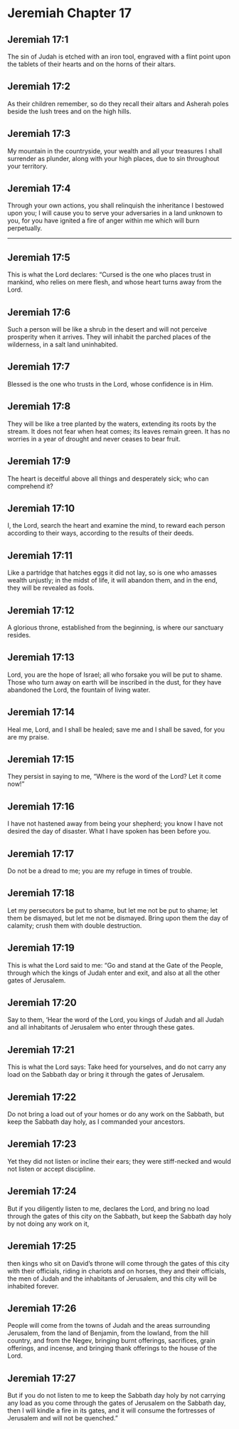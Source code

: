# Jeremiah Chapter 17

## Jeremiah 17:1

The sin of Judah is etched with an iron tool, engraved with a flint point upon the tablets of their hearts and on the horns of their altars.

## Jeremiah 17:2

As their children remember, so do they recall their altars and Asherah poles beside the lush trees and on the high hills.

## Jeremiah 17:3

My mountain in the countryside, your wealth and all your treasures I shall surrender as plunder, along with your high places, due to sin throughout your territory.

## Jeremiah 17:4

Through your own actions, you shall relinquish the inheritance I bestowed upon you; I will cause you to serve your adversaries in a land unknown to you, for you have ignited a fire of anger within me which will burn perpetually.

---

## Jeremiah 17:5

This is what the Lord declares: “Cursed is the one who places trust in mankind, who relies on mere flesh, and whose heart turns away from the Lord.

## Jeremiah 17:6

Such a person will be like a shrub in the desert and will not perceive prosperity when it arrives. They will inhabit the parched places of the wilderness, in a salt land uninhabited.

## Jeremiah 17:7

Blessed is the one who trusts in the Lord, whose confidence is in Him.

## Jeremiah 17:8

They will be like a tree planted by the waters, extending its roots by the stream. It does not fear when heat comes; its leaves remain green. It has no worries in a year of drought and never ceases to bear fruit.

## Jeremiah 17:9

The heart is deceitful above all things and desperately sick; who can comprehend it?

## Jeremiah 17:10

I, the Lord, search the heart and examine the mind, to reward each person according to their ways, according to the results of their deeds.

## Jeremiah 17:11

Like a partridge that hatches eggs it did not lay, so is one who amasses wealth unjustly; in the midst of life, it will abandon them, and in the end, they will be revealed as fools.

## Jeremiah 17:12

A glorious throne, established from the beginning, is where our sanctuary resides.

## Jeremiah 17:13

Lord, you are the hope of Israel; all who forsake you will be put to shame. Those who turn away on earth will be inscribed in the dust, for they have abandoned the Lord, the fountain of living water.

## Jeremiah 17:14

Heal me, Lord, and I shall be healed; save me and I shall be saved, for you are my praise.

## Jeremiah 17:15

They persist in saying to me, “Where is the word of the Lord? Let it come now!”

## Jeremiah 17:16

I have not hastened away from being your shepherd; you know I have not desired the day of disaster. What I have spoken has been before you.

## Jeremiah 17:17

Do not be a dread to me; you are my refuge in times of trouble.

## Jeremiah 17:18

Let my persecutors be put to shame, but let me not be put to shame; let them be dismayed, but let me not be dismayed. Bring upon them the day of calamity; crush them with double destruction.

## Jeremiah 17:19

This is what the Lord said to me: “Go and stand at the Gate of the People, through which the kings of Judah enter and exit, and also at all the other gates of Jerusalem.

## Jeremiah 17:20

Say to them, ‘Hear the word of the Lord, you kings of Judah and all Judah and all inhabitants of Jerusalem who enter through these gates.

## Jeremiah 17:21

This is what the Lord says: Take heed for yourselves, and do not carry any load on the Sabbath day or bring it through the gates of Jerusalem.

## Jeremiah 17:22

Do not bring a load out of your homes or do any work on the Sabbath, but keep the Sabbath day holy, as I commanded your ancestors.

## Jeremiah 17:23

Yet they did not listen or incline their ears; they were stiff-necked and would not listen or accept discipline.

## Jeremiah 17:24

But if you diligently listen to me, declares the Lord, and bring no load through the gates of this city on the Sabbath, but keep the Sabbath day holy by not doing any work on it,

## Jeremiah 17:25

then kings who sit on David’s throne will come through the gates of this city with their officials, riding in chariots and on horses, they and their officials, the men of Judah and the inhabitants of Jerusalem, and this city will be inhabited forever.

## Jeremiah 17:26

People will come from the towns of Judah and the areas surrounding Jerusalem, from the land of Benjamin, from the lowland, from the hill country, and from the Negev, bringing burnt offerings, sacrifices, grain offerings, and incense, and bringing thank offerings to the house of the Lord.

## Jeremiah 17:27

But if you do not listen to me to keep the Sabbath day holy by not carrying any load as you come through the gates of Jerusalem on the Sabbath day, then I will kindle a fire in its gates, and it will consume the fortresses of Jerusalem and will not be quenched.”
